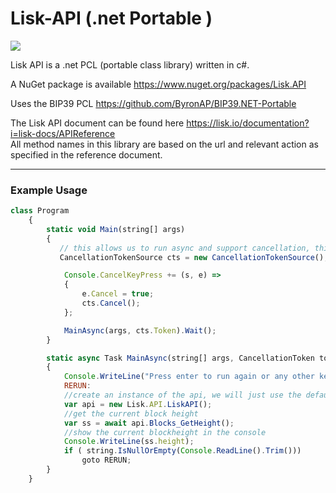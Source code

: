 # Lisk-API (.net Portable )
<img src="https://ci.appveyor.com/api/projects/status/github/ByronAP/Lisk-API"/>

Lisk API is a .net PCL (portable class library) written in c#.

A NuGet package is available https://www.nuget.org/packages/Lisk.API

Uses the BIP39 PCL https://github.com/ByronAP/BIP39.NET-Portable

The Lisk API document can be found here https://lisk.io/documentation?i=lisk-docs/APIReference </br>All method names in this library are based on the url and relevant action as specified in the reference document.

********************************************
### Example Usage
```javascript
class Program
    {
        static void Main(string[] args)
        {
           // this allows us to run async and support cancellation, this extra code is not required but nice to have
           CancellationTokenSource cts = new CancellationTokenSource();

            Console.CancelKeyPress += (s, e) =>
            {
                e.Cancel = true;
                cts.Cancel();
            };

            MainAsync(args, cts.Token).Wait();
        }

        static async Task MainAsync(string[] args, CancellationToken token)
        {
            Console.WriteLine("Press enter to run again or any other key+enter to exit.");
            RERUN:
            //create an instance of the api, we will just use the defaults instead of supplying server etc...
            var api = new Lisk.API.LiskAPI();
            //get the current block height
            var ss = await api.Blocks_GetHeight();
            //show the current blockheight in the console
            Console.WriteLine(ss.height);
            if ( string.IsNullOrEmpty(Console.ReadLine().Trim()))
                goto RERUN;
        }
    }
```
